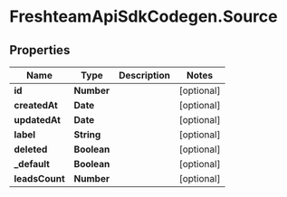 # FreshteamApiSdkCodegen.Source

## Properties

| Name           | Type        | Description | Notes      |
| -------------- | ----------- | ----------- | ---------- |
| **id**         | **Number**  |             | [optional] |
| **createdAt**  | **Date**    |             | [optional] |
| **updatedAt**  | **Date**    |             | [optional] |
| **label**      | **String**  |             | [optional] |
| **deleted**    | **Boolean** |             | [optional] |
| **\_default**  | **Boolean** |             | [optional] |
| **leadsCount** | **Number**  |             | [optional] |
